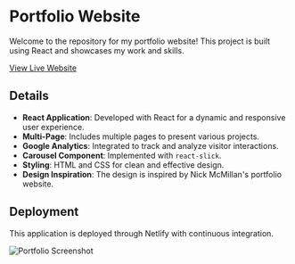 # Portfolio Website

Welcome to the repository for my portfolio website! This project is built using React and showcases my work and skills.

[View Live Website]([https://your-portfolio-website.netlify.app](https://aryapatel-portfolio.netlify.app))

## Details

- **React Application**: Developed with React for a dynamic and responsive user experience.
- **Multi-Page**: Includes multiple pages to present various projects.
- **Google Analytics**: Integrated to track and analyze visitor interactions.
- **Carousel Component**: Implemented with `react-slick`.
- **Styling**: HTML and CSS for clean and effective design.
- **Design Inspiration**: The design is inspired by Nick McMillan's portfolio website.

## Deployment

This application is deployed through Netlify with continuous integration.

![Portfolio Screenshot](https://github.com/yourusername/your-repo/blob/main/assets/screenshot.png)
